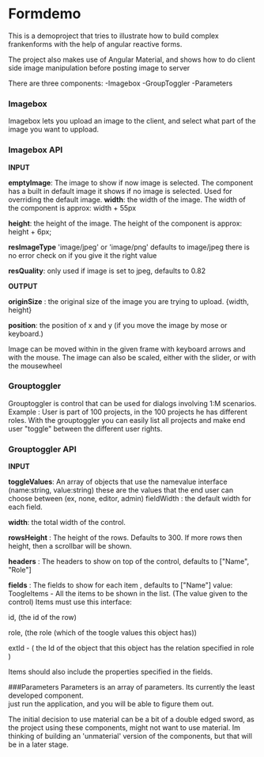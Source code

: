 # Formdemo

This is a demoproject that tries to illustrate how to build complex frankenforms with the 
help of angular reactive forms. 


The project also makes use of Angular Material, and shows how to do client side 
image manipulation before posting image to server


There are three components: 
-Imagebox
-GroupToggler
-Parameters

### Imagebox 
Imagebox lets you upload an image to the client, and select what part of the image you want to uppload. 


### Imagebox API

**INPUT**

**emptyImage**: The image to show if now image is selected. The component has a built in default image it shows if no image is selected. Used for overriding the default image. 
**width**: the width of the image. The width of the component is approx: width + 55px

**height**: the height of the image. The height of the component is approx: height + 6px; 

**resImageType** 'image/jpeg' or 'image/png' defaults to image/jpeg 
there is no error check on if you give it the right value

**resQuality**: only used if image is set to jpeg, defaults to 0.82


**OUTPUT** 

**originSize** : the original size of the image you are trying to upload. 
{width, height}

**position**: the position of x and y (if you move the image by mose or keyboard.)

Image can be moved within in the given frame with keyboard arrows and with the mouse. 
The image can also be scaled, either with the slider, or with 
the mousewheel


### Grouptoggler
Grouptoggler is control that can be used for dialogs involving 1:M scenarios. 
Example : User is part of 100 projects, in the 100 projects he has different roles. 
With the grouptoggler you can easily list all projects and make end user "toggle" between the
different user rights. 

### Grouptoggler API

**INPUT** 

**toggleValues**: An array of objects that use the namevalue interface (name:string, value:string) 
these are the values that the end user can choose between (ex, none, editor, admin)
fieldWidth : the default width for each field. 

**width**: the total width of the control. 

**rowsHeight** : The height of the rows. Defaults to 300. If more rows then height, then a scrollbar will be shown. 

**headers** : The headers to show on top of the control, defaults to ["Name", "Role"] 

**fields** : The fields to show for each item , defaults to ["Name"]
value: ToogleItems - All the items to be shown in the list. (The value given to the control)
Items must use this interface: 

id,  (the id of the row) 

role,  (the role (which of the toogle values this object has)) 

extId - ( the Id of the object that this object has the relation specified in role )


Items should also include the properties specified in the fields. 



###Parameters 
Parameters is an array of parameters. Its currently the least developed component.  
just run the application, and you will be able to figure them out. 


The initial decision to use material can be a bit of a double edged sword, as the project using these components, might not want to use material. Im thinking of building an 'unmaterial' version of the components, but that will be in a later stage. 

